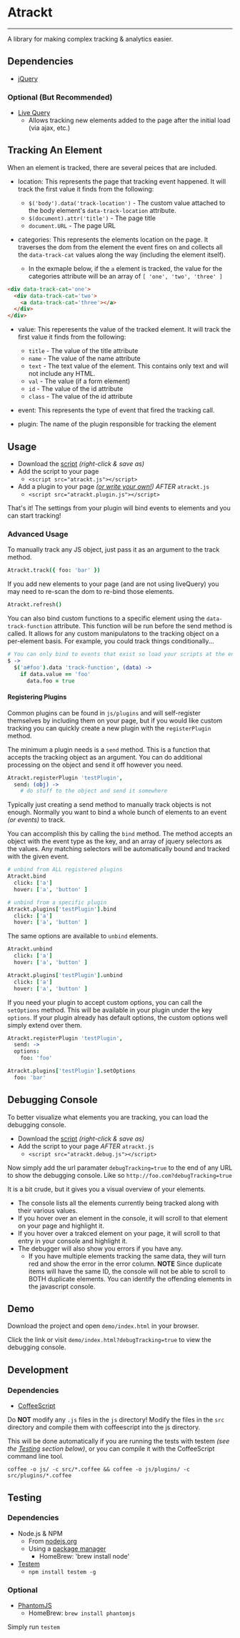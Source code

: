 # Atrackt
---

A library for making complex tracking & analytics easier.

## Dependencies

* [jQuery](http://jquery.com)

### Optional (But Recommended)

* [Live Query](https://github.com/brandonaaron/livequery)
  * Allows tracking new elements added to the page after the initial load (via ajax, etc.)

## Tracking An Element

When an element is tracked, there are several peices that are included.

* location: This represents the page that tracking event happened. It will track the first value it finds from the following:
  * `$('body').data('track-location')` - The custom value attached to the body element's `data-track-location` attribute.
  * `$(document).attr('title')` - The page title
  * `document.URL` - The page URL

* categories: This represents the elements location on the page.  It traverses the dom from the element the event fires on and collects all the `data-track-cat` values along the way (including the element itself).
  * In the exmaple below, if the `a` element is tracked, the value for the categories attribute will be an array of `[ 'one', 'two', 'three' ]`

```html
<div data-track-cat='one'>
  <div data-track-cat='two'>
    <a data-track-cat='three'></a>
  </div>
</div>
```

* value: This reperesents the value of the tracked element.  It will track the first value it finds from the following:
  * `title` - The value of the title attribute
  * `name` - The value of the name attribute
  * `text` - The text value of the element. This contains only text and will not include any HTML.
  * `val` - The value (if a form element)
  * `id` - The value of the id attribute
  * `class` - The value of the id attribute

* event: This represents the type of event that fired the tracking call.

* plugin: The name of the plugin responsible for tracking the element

## Usage

* Download the [script](https://raw.github.com/brewster1134/atrackt/master/js/atrackt.js) _(right-click & save as)_
* Add the script to your page
  * `<script src="atrackt.js"></script>`
* Add a plugin to your page _([or write your own!](#registering-plugins))_ _AFTER_ `atrackt.js`
  * `<script src="atrackt.plugin.js"></script>`

That's it!  The settings from your plugin will bind events to elements and you can start tracking!

### Advanced Usage

To manually track any JS object, just pass it as an argument to the track method.

```coffee
Atrackt.track({ foo: 'bar' })
```

If you add new elements to your page (and are not using liveQuery) you may need to re-scan the dom to re-bind those elements.

```coffee
Atrackt.refresh()
```

You can also bind custom functions to a specific element using the `data-track-function` attribute.  This function will be run before the send method is called.  It allows for any custom manipulatons to the tracking object on a per-element basis. For example, you could track things conditionally...

```coffee
# You can only bind to events that exist so load your scripts at the end of the page, or fire them after the dom is ready with jQuery's document.ready event.
$ ->
  $('a#foo').data 'track-function', (data) ->
    if data.value == 'foo'
      data.foo = true
```

#### Registering Plugins

Common plugins can be found in `js/plugins` and will self-register themselves by including them on your page, but if you would like custom tracking you can quickly create a new plugin with the `registerPlugin` method.

The minimum a plugin needs is a `send` method.  This is a function that accepts the tracking object as an argument.  You can do additional processing on the object and send it off however you need.

```coffee
Atrackt.registerPlugin 'testPlugin',
  send: (obj) ->
    # do stuff to the object and send it somewhere
```

Typically just creating a send method to manually track objects is not enough.  Normally you want to bind a whole bunch of elements to an event _(or events)_ to track.

You can accomplish this by calling the `bind` method. The method accepts an object with the event type as the key, and an array of jquery selectors as the values.  Any matching selectors will be automatically bound and tracked with the given event.

```coffee
# unbind from ALL registered plugins
Atrackt.bind
  click: ['a']
  hover: ['a', 'button' ]

# unbind from a specific plugin
Atrackt.plugins['testPlugin'].bind
  click: ['a']
  hover: ['a', 'button' ]
```

The same options are available to `unbind` elements.

```coffee
Atrackt.unbind
  click: ['a']
  hover: ['a', 'button' ]

Atrackt.plugins['testPlugin'].unbind
  click: ['a']
  hover: ['a', 'button' ]
```

If you need your plugin to accept custom options, you can call the `setOptions` method.  This will be available in your plugin under the key `options`.  If your plugin already has default options, the custom options well simply extend over them.

```coffee
Atrackt.registerPlugin 'testPlugin',
  send: ->
  options:
    foo: 'foo'

Atrackt.plugins['testPlugin'].setOptions
  foo: 'bar'
```

## Debugging Console

To better visualize what elements you are tracking, you can load the debugging console.

* Download the [script](https://raw.github.com/brewster1134/atrackt/master/js/atrackt.debug.js) _(right-click & save as)_
* Add the script to your page _AFTER_ `atrackt.js`
  * `<script src="atrackt.debug.js"></script>`

Now simply add the url paramater `debugTracking=true` to the end of any URL to show the debugging console.  Like so `http://foo.com?debugTracking=true`

It is a bit crude, but it gives you a visual overview of your elements.

* The console lists all the elements currently being tracked along with their various values.
* If you hover over an element in the console, it will scroll to that element on your page and highlight it.
* If you hover over a trakced element on your page, it will scroll to that entry in your console and highlight it.
* The debugger will also show you errors if you have any.
  * If you have multiple elements tracking the same data, they will turn red and show the error in the error column. **NOTE** Since duplicate items will have the same ID, the console will not be able to scroll to BOTH duplicate elements.  You can identify the offending elements in the javascript console.

## Demo

Download the project and open `demo/index.html` in your browser.

Click the link or visit `demo/index.html?debugTracking=true` to view the debugging console.

## Development

### Dependencies

* [CoffeeScript](http://coffeescript.org)

Do **NOT** modify any `.js` files in the `js` directory!  Modify the files in the `src` directory and compile them with coffeescript into the js directory.

This will be done automatically if you are running the tests with testem _(see the [Testing](#testing) section below)_, or you can compile it with the CoffeeScript command line tool.

`coffee -o js/ -c src/*.coffee && coffee -o js/plugins/ -c src/plugins/*.coffee`

## Testing

### Dependencies

* Node.js & NPM
  * From [nodejs.org](http://nodejs.org)
  * Using a [package manager](https://github.com/joyent/node/wiki/Installing-Node.js-via-package-manager)
    * HomeBrew: 'brew install node'
* [Testem](https://github.com/airportyh/testem)
  * `npm install testem -g`

### Optional

* [PhantomJS](http://phantomjs.org)
  * HomeBrew: `brew install phantomjs`

Simply run `testem`

